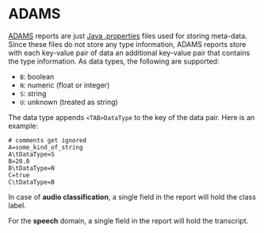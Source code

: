 # ADAMS

[ADAMS](https://adams.cms.waikato.ac.nz/) reports are just [Java .properties](https://en.wikipedia.org/wiki/.properties)
files used for storing meta-data. Since these files do not store any type information, 
ADAMS reports store with each key-value pair of data an additional key-value pair that
contains the type information. As data types, the following are supported:

* `B`: boolean
* `N`: numeric (float or integer)
* `S`: string
* `U`: unknown (treated as string)

The data type appends `<TAB>DataType` to the key of the data pair. Here is an example:

```properties
# comments get ignored
A=some_kind_of_string
A\tDataType=S
B=20.0
B\tDataType=N
C=true
C\tDataType=B
```

In case of **audio classification**, a single field in the report will hold the class label.

For the **speech** domain, a single field in the report will hold the transcript.
